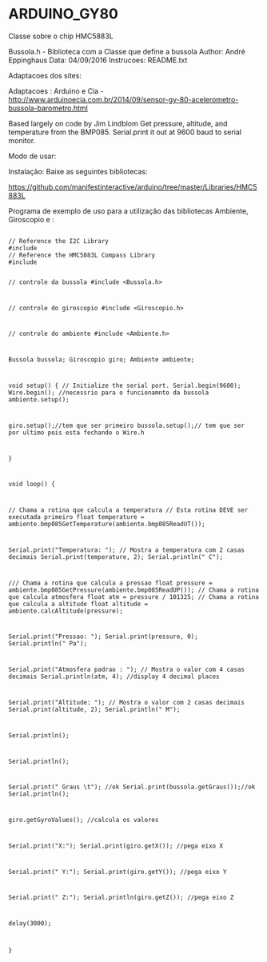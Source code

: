 # ARDUINO_GY80
Classe sobre o chip HMC5883L

  Bussola.h - Biblioteca com a Classe que define a bussola
  Author: André Eppinghaus
  Data: 04/09/2016
  Instrucoes: README.txt

Adaptacoes dos sites:

Adaptacoes : Arduino e Cia - http://www.arduinoecia.com.br/2014/09/sensor-gy-80-acelerometro-bussola-barometro.html

 Based largely on code by  Jim Lindblom
 Get pressure, altitude, and temperature from the BMP085.
 Serial.print it out at 9600 baud to serial monitor.

Modo de usar:

Instalação: 
Baixe as seguintes bibliotecas: 

https://github.com/manifestinteractive/arduino/tree/master/Libraries/HMC5883L

Programa de exemplo de uso para a utilização das bibliotecas Ambiente, Giroscopio e :

<code>
// Reference the I2C Library
#include <Wire.h>
// Reference the HMC5883L Compass Library
#include <HMC5883L.h>

// controle da bussola
#include <Bussola.h>

// controle do giroscopio
#include <Giroscopio.h>

// controle do ambiente
#include <Ambiente.h>

Bussola bussola;
Giroscopio giro;
Ambiente ambiente;

void setup()
{
    // Initialize the serial port.
  Serial.begin(9600);
  Wire.begin(); //necessrio para o funcionamnto da bussola
  ambiente.setup();
  
  giro.setup();//tem que ser primeiro
  bussola.setup();// tem que ser por ultimo pois esta fechando o Wire.h

   
}

void loop()
{
  
  // Chama a rotina que calcula a temperatura
  // Esta rotina DEVE ser executada primeiro
  float temperature = ambiente.bmp085GetTemperature(ambiente.bmp085ReadUT());
 
  Serial.print("Temperatura: ");
  // Mostra a temperatura com 2 casas decimais
  Serial.print(temperature, 2); 
  Serial.println(" C");
  
 /// Chama a rotina que calcula a pressao
  float pressure = ambiente.bmp085GetPressure(ambiente.bmp085ReadUP());
  // Chama a rotina que calcula atmosfera
  float atm = pressure / 101325; 
  // Chama a rotina que calcula a altitude
  float altitude = ambiente.calcAltitude(pressure); 
 

  Serial.print("Pressao: ");
  Serial.print(pressure, 0); 
  Serial.println(" Pa");

  Serial.print("Atmosfera padrao : ");
  // Mostra o valor com 4 casas decimais
  Serial.println(atm, 4); //display 4 decimal places

  Serial.print("Altitude: ");
  // Mostra o valor com 2 casas decimais
  Serial.print(altitude, 2); 
  Serial.println(" M");

  Serial.println();

  Serial.println();
  
 Serial.print(" Graus   \t"); //ok
 Serial.print(bussola.getGraus());//ok
 Serial.println();
 
 giro.getGyroValues(); //calcula os valores

 Serial.print("X:");
 Serial.print(giro.getX()); //pega eixo X

 Serial.print(" Y:"); 
 Serial.print(giro.getY()); //pega eixo Y

  Serial.print(" Z:");
  Serial.println(giro.getZ()); //pega eixo Z
  
 delay(3000);
  
}
</code>
